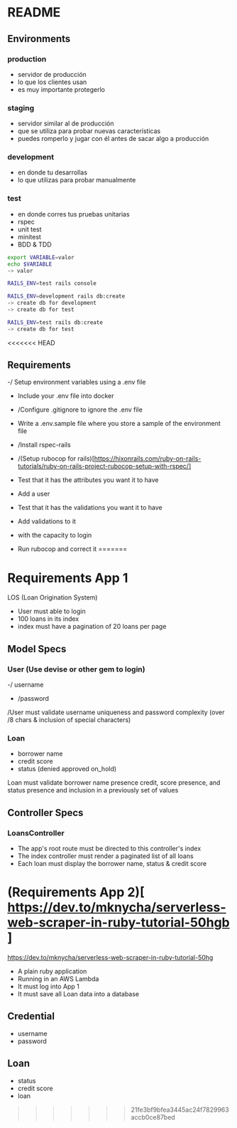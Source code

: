 # README

## Environments

### production
  - servidor de producción
  - lo que los clientes usan
  - es muy importante protegerlo

### staging
  - servidor similar al de producción
  - que se utiliza para probar nuevas características
  - puedes romperlo y jugar con él antes de sacar algo a producción

### development
  - en donde tu desarrollas
  - lo que utilizas para probar manualmente

### test
  - en donde corres tus pruebas unitarias
  - rspec
  - unit test
  - minitest
  - BDD & TDD


```bash
export VARIABLE=valor
echo $VARIABLE
-> valor

RAILS_ENV=test rails console
```

```bash
RAILS_ENV=development rails db:create
-> create db for development
-> create db for test

RAILS_ENV=test rails db:create
-> create db for test
```

<<<<<<< HEAD
## Requirements

-/ Setup environment variables using a .env file
- Include your .env file into docker
- /Configure .gitignore to ignore the .env file
- Write a .env.sample file where you store a sample of the environment file
- /Install rspec-rails
- /(Setup rubocop for rails)[https://hixonrails.com/ruby-on-rails-tutorials/ruby-on-rails-project-rubocop-setup-with-rspec/]

- Test that it has the attributes you want it to have
- Add a user
- Test that it has the validations you want it to have
- Add validations to it
- with the capacity to login
- Run rubocop and correct it
=======
# Requirements App 1

LOS (Loan Origination System)

- User must able to login
- 100 loans in its index
- index must have a pagination of 20 loans per page

## Model Specs

### User (Use devise or other gem to login)
  -/ username 
  - /password

/User must validate username uniqueness and password complexity (over /8 chars & inclusion of special characters)

### Loan
  - borrower name
  - credit score
  - status (denied approved on_hold)

Loan must validate borrower name presence credit, score presence, and status presence and inclusion in a previously set of values

## Controller Specs

### LoansController

  - The app's root route must be directed to this controller's index
  - The index controller must render a paginated list of all loans
  - Each loan must display the borrower name, status & credit score





# (Requirements App 2)[ https://dev.to/mknycha/serverless-web-scraper-in-ruby-tutorial-50hgb ]

https://dev.to/mknycha/serverless-web-scraper-in-ruby-tutorial-50hg

- A plain ruby application
- Running in an AWS Lambda
- It must log into App 1
- It must save all Loan data into a database

## Credential
  - username
  - password

## Loan
  - status
  - credit score
  - loan
>>>>>>> 21fe3bf9bfea3445ac24f7829963accb0ce87bed
